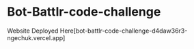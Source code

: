 # Bot-Battlr-code-challenge

Website Deployed Here[bot-battlr-code-challenge-d4daw36r3-ngechuk.vercel.app]